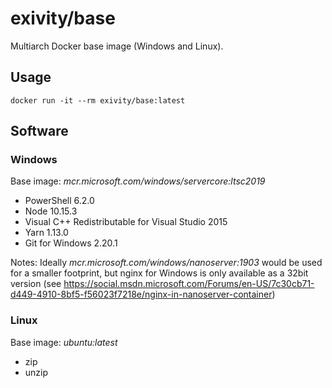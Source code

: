# exivity/base

Multiarch Docker base image (Windows and Linux).

## Usage

```
docker run -it --rm exivity/base:latest
```

## Software

### Windows

Base image: _mcr.microsoft.com/windows/servercore:ltsc2019_

- PowerShell 6.2.0
- Node 10.15.3
- Visual C++ Redistributable for Visual Studio 2015
- Yarn 1.13.0
- Git for Windows 2.20.1

Notes: Ideally _mcr.microsoft.com/windows/nanoserver:1903_ would be used for a 
smaller footprint, but nginx for Windows is only available as a 32bit version
(see https://social.msdn.microsoft.com/Forums/en-US/7c30cb71-d449-4910-8bf5-f56023f7218e/nginx-in-nanoserver-container)

### Linux

Base image: _ubuntu:latest_

- zip
- unzip
